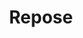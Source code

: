 ---
title: "Repose"

domain:
  grantedPower: |
    The Repose domain is similar to the Death domain, but is granted by good-aligned deities whose clerics are barred from casting evil spells.  grantedPower: |

    The character may use a death touch once per day. The death touch is a spell-like ability that is a death effect. The character must succeed at a melee touch attack against a living creature (using the rules for touch spells). When the character touches, roll 1d6 per his or her cleric level. If the total at least equals the creature's current hit points, it dies (no save).
  spells: |
     1. {% spell_link deathwatch %}
     1. {% spell_link gentle-repose %}
     1. {% spell_link speak-with-dead %}
     1. {% spell_link death-ward %}
     1. {% spell_link slay-living %}
     1. {% spell_link undeath-to-death %}
     1. {% spell_link destruction %}
     1. {% spell_link surelife %}
     1. {% spell_link wail-of-the-banshee %}
---